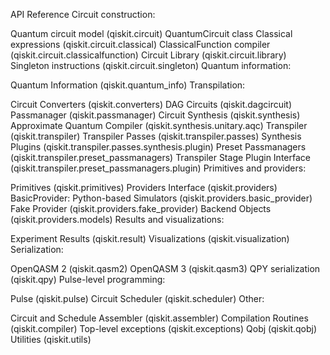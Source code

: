API Reference
Circuit construction:

Quantum circuit model (qiskit.circuit)
QuantumCircuit class
Classical expressions (qiskit.circuit.classical)
ClassicalFunction compiler (qiskit.circuit.classicalfunction)
Circuit Library (qiskit.circuit.library)
Singleton instructions (qiskit.circuit.singleton)
Quantum information:

Quantum Information (qiskit.quantum_info)
Transpilation:

Circuit Converters (qiskit.converters)
DAG Circuits (qiskit.dagcircuit)
Passmanager (qiskit.passmanager)
Circuit Synthesis (qiskit.synthesis)
Approximate Quantum Compiler (qiskit.synthesis.unitary.aqc)
Transpiler (qiskit.transpiler)
Transpiler Passes (qiskit.transpiler.passes)
Synthesis Plugins (qiskit.transpiler.passes.synthesis.plugin)
Preset Passmanagers (qiskit.transpiler.preset_passmanagers)
Transpiler Stage Plugin Interface (qiskit.transpiler.preset_passmanagers.plugin)
Primitives and providers:

Primitives (qiskit.primitives)
Providers Interface (qiskit.providers)
BasicProvider: Python-based Simulators (qiskit.providers.basic_provider)
Fake Provider (qiskit.providers.fake_provider)
Backend Objects (qiskit.providers.models)
Results and visualizations:

Experiment Results (qiskit.result)
Visualizations (qiskit.visualization)
Serialization:

OpenQASM 2 (qiskit.qasm2)
OpenQASM 3 (qiskit.qasm3)
QPY serialization (qiskit.qpy)
Pulse-level programming:

Pulse (qiskit.pulse)
Circuit Scheduler (qiskit.scheduler)
Other:

Circuit and Schedule Assembler (qiskit.assembler)
Compilation Routines (qiskit.compiler)
Top-level exceptions (qiskit.exceptions)
Qobj (qiskit.qobj)
Utilities (qiskit.utils)